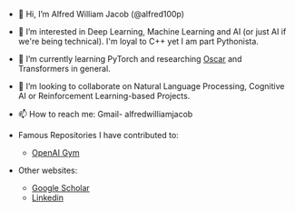 - 👋 Hi, I’m Alfred William Jacob (@alfred100p)
- 👀 I’m interested in Deep Learning, Machine Learning and AI (or just AI if we're being technical). I'm loyal to C++ yet I am part Pythonista.
- 🌱 I’m currently learning PyTorch and researching <a href="https://github.com/microsoft/Oscar">Oscar</a> and Transformers in general.
- 💞️ I’m looking to collaborate on Natural Language Processing, Cognitive AI or Reinforcement Learning-based Projects.
- 📫 How to reach me: Gmail- alfredwilliamjacob
- Famous Repositories I have contributed to:<ul>
  <li><a href="https://github.com/openai/gym">OpenAI Gym</a></li>
  </ul>
 
- Other websites: <ul>
  <li><a href="https://scholar.google.com/citations?user=fr9TNLcAAAAJ">Google Scholar</a></li>
  <li><a href="https://in.linkedin.com/in/alfred-william-jacob-84b20a16b">Linkedin</a></li>
  </ul>
